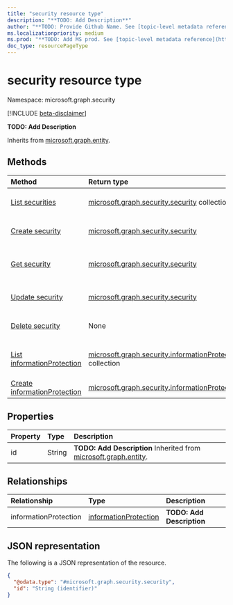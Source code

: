 ```yaml
---
title: "security resource type"
description: "**TODO: Add Description**"
author: "**TODO: Provide Github Name. See [topic-level metadata reference](https://aka.ms/msgo?pagePath=Document-APIs/Guidelines/Metadata)**"
ms.localizationpriority: medium
ms.prod: "**TODO: Add MS prod. See [topic-level metadata reference](https://aka.ms/msgo?pagePath=Document-APIs/Guidelines/Metadata)**"
doc_type: resourcePageType
---
```


# security resource type

Namespace: microsoft.graph.security

[!INCLUDE [beta-disclaimer](../../includes/beta-disclaimer.md)]

**TODO: Add Description**


Inherits from [microsoft.graph.entity](../resources/entity.md).

## Methods
|Method|Return type|Description|
|:---|:---|:---|
|[List securities](../api/user-list-security.md)|[microsoft.graph.security.security](../resources/security-security.md) collection|Get a list of the [microsoft.graph.security.security](../resources/security-security.md) objects and their properties.|
|[Create security](../api/user-post-security.md)|[microsoft.graph.security.security](../resources/security-security.md)|Create a new [microsoft.graph.security.security](../resources/security-security.md) object.|
|[Get security](../api/security-security-get.md)|[microsoft.graph.security.security](../resources/security-security.md)|Read the properties and relationships of a [microsoft.graph.security.security](../resources/security-security.md) object.|
|[Update security](../api/security-security-update.md)|[microsoft.graph.security.security](../resources/security-security.md)|Update the properties of a [microsoft.graph.security.security](../resources/security-security.md) object.|
|[Delete security](../api/user-delete-security.md)|None|Delete a [microsoft.graph.security.security](../resources/security-security.md) object.|
|[List informationProtection](../api/security-security-list-informationprotection.md)|[microsoft.graph.security.informationProtection](../resources/security-informationprotection.md) collection|Get the informationProtection resources from the informationProtection navigation property.|
|[Create informationProtection](../api/security-security-post-informationprotection.md)|[microsoft.graph.security.informationProtection](../resources/security-informationprotection.md)|Create a new informationProtection object.|

## Properties
|Property|Type|Description|
|:---|:---|:---|
|id|String|**TODO: Add Description** Inherited from [microsoft.graph.entity](../resources/entity.md).|

## Relationships
|Relationship|Type|Description|
|:---|:---|:---|
|informationProtection|[informationProtection](../resources/security-informationprotection.md)|**TODO: Add Description**|

## JSON representation
The following is a JSON representation of the resource.
<!-- {
  "blockType": "resource",
  "keyProperty": "id",
  "@odata.type": "microsoft.graph.security.security",
  "baseType": "microsoft.graph.entity",
  "openType": false
}
-->
``` json
{
  "@odata.type": "#microsoft.graph.security.security",
  "id": "String (identifier)"
}
```

